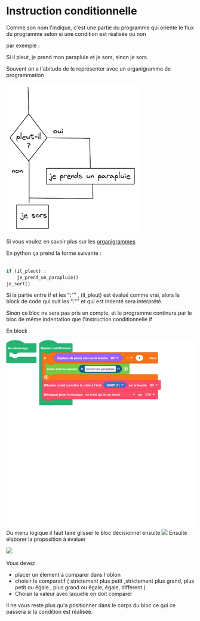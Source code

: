 # Instruction conditionnelle

Comme son nom l'indique, c'est une partie du programme qui oriente le flux du programme selon si une condition est réalisée ou non

par exemple : 

Si il pleut, je prend mon parapluie et je sors,  sinon je sors.

Souvent on a l'abitude de le représenter avec un organigramme de programmation 

![organigramme](assets\organigramme.excalidraw.png)

Si vous voulez en savoir plus sur les [organigrammes](https://fr.wikipedia.org/wiki/Organigramme_de_programmation) 


En python ça prend la forme suivante :

```python

if (il_pleut) :
	je_prend_un_parapluie()
je_sort()


```
Si la partie entre if et les ":"" ,  (il_pleut) est évalué comme vrai,
alors le block de code qui suit les ":"" et qui est indenté sera interprété.

Sinon ce bloc ne sera pas pris en compte,
et le programme continura  par le bloc de même indentation que l'instruction conditionnelle if


En block

![bloc_decisionnelle](assets\bloc_decisionnelle.png)
Du menu logique il faut faire glisser le bloc décisionnel
ensuite 
![](chrome_Zy3NNYhDnc.gif)
Ensuite élaborer la proposition à évaluer

![](eval.png)

Vous devez 
- placer un élement à comparer  dans l'oblon 
- choisir le comparatif ( strictement plus petit ,strictement plus grand, plus petit ou égale , plus grand ou égale, égale, différent )
- Choisir la valeur avec laquelle on doit comparer

Il ne vous reste plus qu'a positionner dans le corps du bloc ce qui ce passera si la condition est réalisée.    	